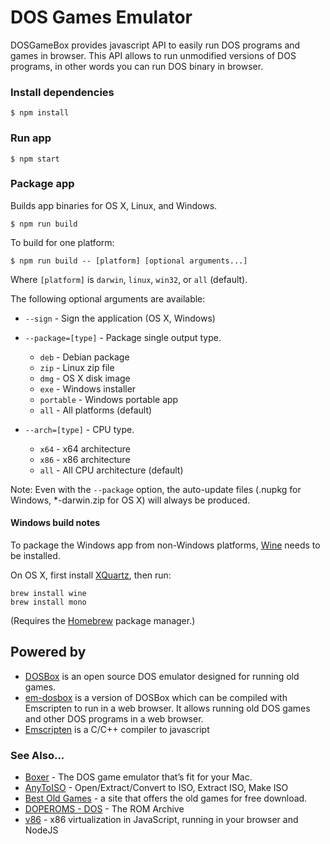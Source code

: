 DOS Games Emulator
==========
DOSGameBox provides javascript API to easily run DOS programs and games in browser. This API allows to run unmodified versions of DOS programs, in other words you can run DOS binary in browser.

### Install dependencies

```
$ npm install
```

### Run app

```
$ npm start
```

### Package app

Builds app binaries for OS X, Linux, and Windows.

```
$ npm run build
```

To build for one platform:

```
$ npm run build -- [platform] [optional arguments...]
```

Where `[platform]` is `darwin`, `linux`, `win32`, or `all` (default).

The following optional arguments are available:

- `--sign` - Sign the application (OS X, Windows)
- `--package=[type]` - Package single output type.
   - `deb` - Debian package
   - `zip` - Linux zip file
   - `dmg` - OS X disk image
   - `exe` - Windows installer
   - `portable` - Windows portable app
   - `all` - All platforms (default)

- `--arch=[type]` - CPU type.
   - `x64` - x64 architecture
   - `x86` - x86 architecture
   - `all` - All CPU architecture (default)

Note: Even with the `--package` option, the auto-update files (.nupkg for Windows, *-darwin.zip for OS X) will always be produced.

#### Windows build notes

To package the Windows app from non-Windows platforms, [Wine](https://www.winehq.org/) needs
to be installed.

On OS X, first install [XQuartz](http://www.xquartz.org/), then run:

```
brew install wine
brew install mono
```

(Requires the [Homebrew](http://brew.sh/) package manager.)

## Powered by
- [DOSBox](https://www.dosbox.com/) is an open source DOS emulator designed for running old games.
- [em-dosbox](https://github.com/dreamlayers/em-dosbox) is a version of DOSBox which can be compiled with Emscripten to run in a web browser. It allows running old DOS games and other DOS programs in a web browser.
- [Emscripten](https://github.com/kripken/emscripten) is a C/C++ compiler to javascript

### See Also...
- [Boxer](http://boxerapp.com/) - The DOS game emulator that’s fit for your Mac.
- [AnyToISO](http://www.crystalidea.com/anytoiso) - Open/Extract/Convert to ISO, Extract ISO, Make ISO
- [Best Old Games](http://www.bestoldgames.net/eng/) - a site that offers the old games for free download. 
- [DOPEROMS - DOS](http://doperoms.com/roms/Dos.html) - The ROM Archive
- [v86](http://copy.sh/v86/) - x86 virtualization in JavaScript, running in your browser and NodeJS
